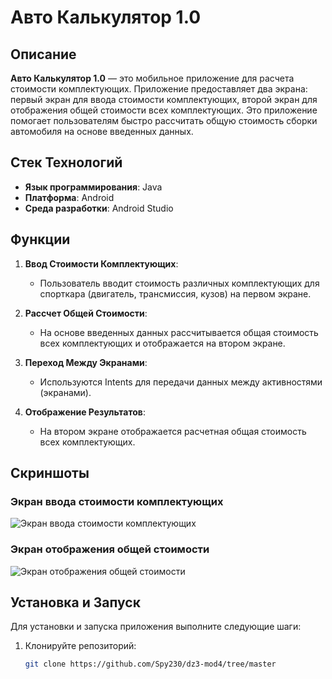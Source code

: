 # Авто Калькулятор 1.0

## Описание

**Авто Калькулятор 1.0** — это мобильное приложение для расчета стоимости комплектующих. Приложение предоставляет два экрана: первый экран для ввода стоимости комплектующих, второй экран для отображения общей стоимости всех комплектующих. Это приложение помогает пользователям быстро рассчитать общую стоимость сборки автомобиля на основе введенных данных.

## Стек Технологий

- **Язык программирования**: Java
- **Платформа**: Android
- **Среда разработки**: Android Studio

## Функции

1. **Ввод Стоимости Комплектующих**:
   - Пользователь вводит стоимость различных комплектующих для спорткара (двигатель, трансмиссия, кузов) на первом экране.

2. **Рассчет Общей Стоимости**:
   - На основе введенных данных рассчитывается общая стоимость всех комплектующих и отображается на втором экране.

3. **Переход Между Экранами**:
   - Используются Intents для передачи данных между активностями (экранами).

4. **Отображение Результатов**:
   - На втором экране отображается расчетная общая стоимость всех комплектующих.

## Скриншоты

### Экран ввода стоимости комплектующих

![Экран ввода стоимости комплектующих](https://github.com/user-attachments/assets/2f4dd50d-490a-481d-b60d-5afd22719081)

### Экран отображения общей стоимости

![Экран отображения общей стоимости](https://github.com/user-attachments/assets/cf3bb164-3506-4110-aa36-5590059d6b87)

## Установка и Запуск

Для установки и запуска приложения выполните следующие шаги:

1. Клонируйте репозиторий:
   ```bash
   git clone https://github.com/Spy230/dz3-mod4/tree/master
